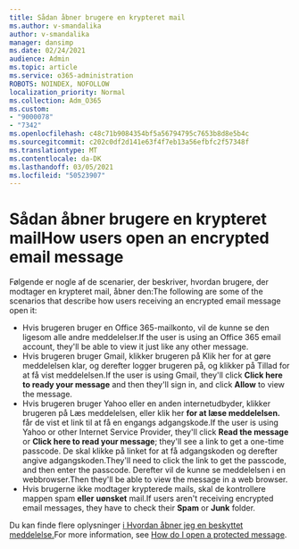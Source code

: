 ```yaml
---
title: Sådan åbner brugere en krypteret mail
ms.author: v-smandalika
author: v-smandalika
manager: dansimp
ms.date: 02/24/2021
audience: Admin
ms.topic: article
ms.service: o365-administration
ROBOTS: NOINDEX, NOFOLLOW
localization_priority: Normal
ms.collection: Adm_O365
ms.custom:
- "9000078"
- "7342"
ms.openlocfilehash: c48c71b9084354bf5a56794795c7653b8d8e5b4c
ms.sourcegitcommit: c202c0df2d141e63f4f7eb13a56efbfc2f57348f
ms.translationtype: MT
ms.contentlocale: da-DK
ms.lasthandoff: 03/05/2021
ms.locfileid: "50523907"
---
```

# <a name="how-users-open-an-encrypted-email-message"></a><span data-ttu-id="4f4cd-102">Sådan åbner brugere en krypteret mail</span><span class="sxs-lookup"><span data-stu-id="4f4cd-102">How users open an encrypted email message</span></span>

<span data-ttu-id="4f4cd-103">Følgende er nogle af de scenarier, der beskriver, hvordan brugere, der modtager en krypteret mail, åbner den:</span><span class="sxs-lookup"><span data-stu-id="4f4cd-103">The following are some of the scenarios that describe how users receiving an encrypted email message open it:</span></span>

- <span data-ttu-id="4f4cd-104">Hvis brugeren bruger en Office 365-mailkonto, vil de kunne se den ligesom alle andre meddelelser.</span><span class="sxs-lookup"><span data-stu-id="4f4cd-104">If the user is using an Office 365 email account, they'll be able to view it just like any other message.</span></span>
- <span data-ttu-id="4f4cd-105">Hvis brugeren bruger Gmail, klikker  brugeren på Klik her for at gøre meddelelsen  klar, og derefter logger brugeren på, og klikker på Tillad for at få vist meddelelsen.</span><span class="sxs-lookup"><span data-stu-id="4f4cd-105">If the user is using Gmail, they'll click **Click here to ready your message** and then they'll sign in, and click **Allow** to view the message.</span></span>
- <span data-ttu-id="4f4cd-106">Hvis brugeren bruger Yahoo eller en anden internetudbyder, klikker brugeren på Læs meddelelsen, eller klik her **for at læse meddelelsen.**  får de vist et link til at få en engangs adgangskode.</span><span class="sxs-lookup"><span data-stu-id="4f4cd-106">If the user is using Yahoo or other Internet Service Provider, they'll click **Read the message** or **Click here to read your message**; they'll see a link to get a one-time passcode.</span></span> <span data-ttu-id="4f4cd-107">De skal klikke på linket for at få adgangskoden og derefter angive adgangskoden.</span><span class="sxs-lookup"><span data-stu-id="4f4cd-107">They'll need to click the link to get the passcode, and then enter the passcode.</span></span> <span data-ttu-id="4f4cd-108">Derefter vil de kunne se meddelelsen i en webbrowser.</span><span class="sxs-lookup"><span data-stu-id="4f4cd-108">Then they'll be able to view the message in a web browser.</span></span>
- <span data-ttu-id="4f4cd-109">Hvis brugerne ikke modtager krypterede mails, skal de kontrollere mappen spam **eller** **uønsket** mail.</span><span class="sxs-lookup"><span data-stu-id="4f4cd-109">If users aren't receiving encrypted email messages, they have to check their **Spam** or **Junk** folder.</span></span>

<span data-ttu-id="4f4cd-110">Du kan finde flere oplysninger [i Hvordan åbner jeg en beskyttet meddelelse.](https://support.microsoft.com/topic/how-do-i-open-a-protected-message-1157a286-8ecc-4b1e-ac43-2a608fbf3098)</span><span class="sxs-lookup"><span data-stu-id="4f4cd-110">For more information, see [How do I open a protected message](https://support.microsoft.com/topic/how-do-i-open-a-protected-message-1157a286-8ecc-4b1e-ac43-2a608fbf3098).</span></span>